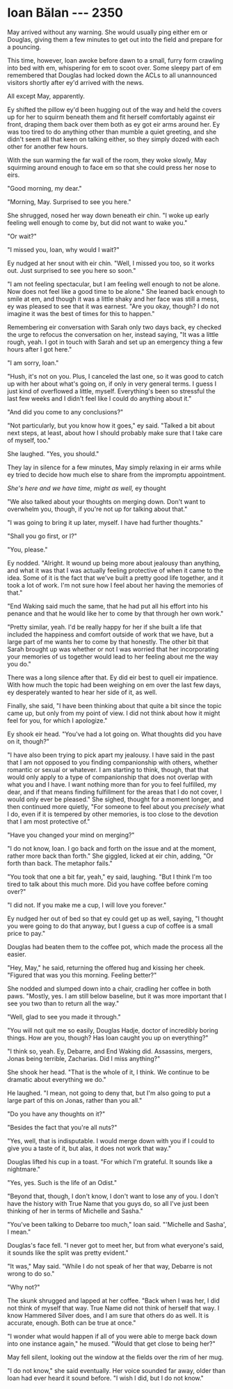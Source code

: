 # Ioan Bălan --- 2350

May arrived without any warning. She would usually ping either em or Douglas, giving them a few minutes to get out into the field and prepare for a pouncing.

This time, however, Ioan awoke before dawn to a small, furry form crawling into bed with em, whispering for em to scoot over. Some sleepy part of em remembered that Douglas had locked down the ACLs to all unannounced visitors shortly after ey'd arrived with the news.

All except May, apparently.

Ey shifted the pillow ey'd been hugging out of the way and held the covers up for her to squirm beneath them and fit herself comfortably against eir front, draping them back over them both as ey got eir arms around her. Ey was too tired to do anything other than mumble a quiet greeting, and she didn't seem all that keen on talking either, so they simply dozed with each other for another few hours.

With the sun warming the far wall of the room, they woke slowly, May squirming around enough to face em so that she could press her nose to eirs.

"Good morning, my dear."

"Morning, May. Surprised to see you here."

She shrugged, nosed her way down beneath eir chin. "I woke up early feeling well enough to come by, but did not want to wake you."

"Or wait?"

"I missed you, Ioan, why would I wait?"

Ey nudged at her snout with eir chin. "Well, I missed you too, so it works out. Just surprised to see you here so soon."

"I am not feeling spectacular, but I am feeling well enough to not be alone. Now does not feel like a good time to be alone." She leaned back enough to smile at em, and though it was a little shaky and her face was still a mess, ey was pleased to see that it was earnest. "Are you okay, though? I do not imagine it was the best of times for this to happen."

Remembering eir conversation with Sarah only two days back, ey checked the urge to refocus the conversation on her, instead saying, "It was a little rough, yeah. I got in touch with Sarah and set up an emergency thing a few hours after I got here."

"I am sorry, Ioan."

"Hush, it's not on you. Plus, I canceled the last one, so it was good to catch up with her about what's going on, if only in very general terms. I guess I just kind of overflowed a little, myself. Everything's been so stressful the last few weeks and I didn't feel like I could do anything about it."

"And did you come to any conclusions?"

"Not particularly, but you know how it goes," ey said. "Talked a bit about next steps, at least, about how I should probably make sure that I take care of myself, too."

She laughed. "Yes, you should."

They lay in silence for a few minutes, May simply relaxing in eir arms while ey tried to decide how much else to share from the impromptu appointment. 

*She's here and we have time, might as well,* ey thought

"We also talked about your thoughts on merging down. Don't want to overwhelm you, though, if you're not up for talking about that."

"I was going to bring it up later, myself. I have had further thoughts."

"Shall you go first, or I?"

"You, please."

Ey nodded. "Alright. It wound up being more about jealousy than anything, and what it was that I was actually feeling protective of when it came to the idea. Some of it is the fact that we've built a pretty good life together, and it took a lot of work. I'm not sure how I feel about her having the memories of that."

"End Waking said much the same, that he had put all his effort into his penance and that he would like her to come by that through her own work."

"Pretty similar, yeah. I'd be really happy for her if she built a life that included the happiness and comfort outside of work that we have, but a large part of me wants her to come by that honestly. The other bit that Sarah brought up was whether or not I was worried that her incorporating your memories of us together would lead to her feeling about me the way you do."

There was a long silence after that. Ey did eir best to quell eir impatience. With how much the topic had been weighing on em over the last few days, ey desperately wanted to hear her side of it, as well.

Finally, she said, "I have been thinking about that quite a bit since the topic came up, but only from my point of view. I did not think about how it might feel for you, for which I apologize."

Ey shook eir head. "You've had a lot going on. What thoughts did you have on it, though?"

"I have also been trying to pick apart my jealousy. I have said in the past that I am not opposed to you finding companionship with others, whether romantic or sexual or whatever. I am starting to think, though, that that would only apply to a type of companionship that does not overlap with what you and I have. I want nothing more than for you to feel fulfilled, my dear, and if that means finding fulfillment for the areas that I do not cover, I would only ever be pleased." She sighed, thought for a moment longer, and then continued more quietly, "For someone to feel about you *precisely* what I do, even if it is tempered by other memories, is too close to the devotion that I am most protective of."

"Have you changed your mind on merging?"

"I do not know, Ioan. I go back and forth on the issue and at the moment, rather more back than forth." She giggled, licked at eir chin, adding, "Or forth than back. The metaphor fails."

"You took that one a bit far, yeah," ey said, laughing. "But I think I'm too tired to talk about this much more. Did you have coffee before coming over?"

"I did not. If you make me a cup, I will love you forever."

Ey nudged her out of bed so that ey could get up as well, saying, "I thought you were going to do that anyway, but I guess a cup of coffee is a small price to pay."

Douglas had beaten them to the coffee pot, which made the process all the easier.

"Hey, May," he said, returning the offered hug and kissing her cheek. "Figured that was you this morning. Feeling better?"

She nodded and slumped down into a chair, cradling her coffee in both paws. "Mostly, yes. I am still below baseline, but it was more important that I see you two than to return all the way."

"Well, glad to see you made it through."

"You will not quit me so easily, Douglas Hadje, doctor of incredibly boring things. How are you, though? Has Ioan caught you up on everything?"

"I think so, yeah. Ey, Debarre, and End Waking did. Assassins, mergers, Jonas being terrible, Zacharias. Did I miss anything?"

She shook her head. "That is the whole of it, I think. We continue to be dramatic about everything we do."

He laughed. "I mean, not going to deny that, but I'm also going to put a large part of this on Jonas, rather than you all."

"Do you have any thoughts on it?"

"Besides the fact that you're all nuts?"

"Yes, well, that is indisputable. I would merge down with you if I could to give you a taste of it, but alas, it does not work that way."

Douglas lifted his cup in a toast. "For which I'm grateful. It sounds like a nightmare."

"Yes, yes. Such is the life of an Odist."

"Beyond that, though, I don't know, I don't want to lose any of you. I don't have the history with True Name that you guys do, so all I've just been thinking of her in terms of Michelle and Sasha."

"You've been talking to Debarre too much," Ioan said. "'Michelle and Sasha', I mean."

Douglas's face fell. "I never got to meet her, but from what everyone's said, it sounds like the split was pretty evident."

"It was," May said. "While I do not speak of her that way, Debarre is not wrong to do so."

"Why not?"

The skunk shrugged and lapped at her coffee. "Back when I was her, I did not think of myself that way. True Name did not think of herself that way. I know Hammered Silver does, and I am sure that others do as well. It is accurate, enough. Both can be true at once."

"I wonder what would happen if all of you were able to merge back down into one instance again," he mused. "Would that get close to being her?"

May fell silent, looking out the window at the fields over the rim of her mug.

"I do not know," she said eventually. Her voice sounded far away, older than Ioan had ever heard it sound before. "I wish I did, but I do not know."
